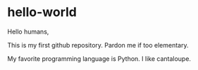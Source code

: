 # hello-world
Hello humans,

This is my first github repository. Pardon me if too elementary. 

My favorite programming language is Python. I like cantaloupe. 
